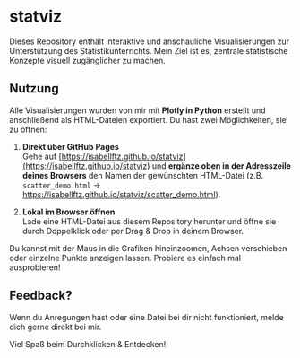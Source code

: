 # statviz

Dieses Repository enthält interaktive und anschauliche Visualisierungen zur Unterstützung des Statistikunterrichts. 
Mein Ziel ist es, zentrale statistische Konzepte visuell zugänglicher zu machen. 

## Nutzung
Alle Visualisierungen wurden von mir mit **Plotly in Python** erstellt und anschließend als HTML-Dateien exportiert.
Du hast zwei Möglichkeiten, sie zu öffnen:

1. **Direkt über GitHub Pages**  
   Gehe auf [https://isabellftz.github.io/statviz](https://isabellftz.github.io/statviz) und **ergänze oben in der Adresszeile deines Browsers** den Namen der gewünschten HTML-Datei (z.B. `scatter_demo.html` -> https://isabellftz.github.io/statviz/scatter_demo.html). 


3. **Lokal im Browser öffnen**  
Lade eine HTML-Datei aus diesem Repository herunter und öffne sie durch Doppelklick oder per Drag & Drop in deinem Browser.

Du kannst mit der Maus in die Grafiken hineinzoomen, Achsen verschieben oder einzelne Punkte anzeigen lassen. Probiere es einfach mal ausprobieren!

## Feedback?
Wenn du Anregungen hast oder eine Datei bei dir nicht funktioniert, melde dich gerne direkt bei mir. 




Viel Spaß beim Durchklicken & Entdecken!

